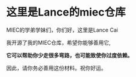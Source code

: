 # 这里是Lance的miec仓库
MIEC的学弟学妹们，你们好，这里是Lance Cai

我开源了我的MIEC仓库，希望你能够善用它,

**它可以帮助你少走很多弯路，也可能致使你过度依赖。**

因此，请你务必善用这份材料。祝你好运。
